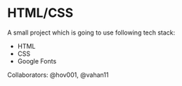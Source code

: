 # HTML/CSS

A small project which is going to use following tech stack:

- HTML
- CSS
- Google Fonts

Collaborators: @hov001, @vahan11
